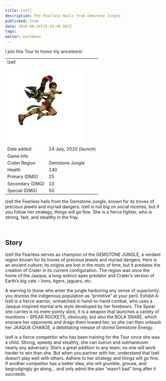 ```yaml
---
title: Izell
description: The Fearless Hails from Gemstone Jungle
published: true
date: 2020-08-26T15:54:40.667Z
tags: 
editor: markdown
---
```


<!-- Begin Character Quote -->
<div class="title-quote">
  I join this Tour to honor my ancestors!
</div>
<!-- End Character Quote -->

<!-- Begin Character Info Card -->
<div>
  <table class="infobox character">
    <tbody>
      <tr>
        <td class="group charname" colspan="2">Izell</td>
      </tr>
      <tr class="charimg">
        <td colspan="2">
          <!-- href link to full size image of the character -->
          <!-- link format /characters/name/name_full_model.png -->
          <!-- They are already uploaded to the server -->
          <a class="spotlight" href="/characters/izell/izell_full_model.png">
            <!-- Always use 250x250 thumbnail for img src -->
            <!-- src format /characters/name/name_full_model-thumb.png -->
            <img src="/characters/izell/izell_full_model-thumb.png">
          </a>
        </td>
      </tr>
      <tr class="charbody">
        <td class="charkey">Date added:</td>
        <td class="charvalue">14 July, 2020 (launch)</td>
      </tr>
      <!-- Waiting for Voice Actor confirmation from Nyxi
      <tr class="charbody">
        <td class="charkey">Voice Actor:</td>
        <td class="charvalue">Melanie Minichino</td>
      </tr>
      -->
      <tr>
        <td class="group" colspan="2">Game Info</td>
      </tr>
      <tr class="charbody">
        <td class="charkey">Crater Region</td>
        <td class="charvalue">Gemstone Jungle</td></tr>
      <tr class="charbody">
        <td class="charkey">Health</td>
        <td class="charvalue">140</td>
      </tr>
      <tr class="charbody">
        <td class="charkey">Primary (DMG)</td>
        <td class="charvalue">25</td>
      </tr>
      <tr class="charbody">
        <td class="charkey">Secondary (DMG)</td>
        <td class="charvalue">10</td>
      </tr>
      <tr class="charbody">
        <td class="charkey">Special (DMG)</td>
        <td class="charvalue">50</td>
      </tr>
    </tbody>
  </table>
</div>
<!-- End of Character Info box -->

<!-- Begin Character Intro -->
<div>
  <p>Izell the Fearless hails from the Gemstone Jungle, known for its troves of precious jewels and myriad dangers. Izell is not big on social niceties, but if you follow her strategy, things will go fine. She is a fierce fighter, who is strong, fast, and stealthy in the fray.</p>
</div>
<!-- End Character Intro -->

<br>

<!-- Begin Character Story -->
<div>
  <h2>Story</h2>
    <p></p>
  <p>Izell the Fearless serves as champion of the GEMSTONE JUNGLE, a verdant region known for its troves of precious jewels and myriad dangers. Hers is an ancient culture; its origins are lost in the mists of time, but it predates the creation of Crater in its current configuration. The region was once the home of the Jaaqua, a long-extinct apex predator and Crater’s version of Earth’s big cats – lions, tigers, jaguars, etc.</p>
  <p>A warning to those who enter the jungle harboring any sense of superiority: you dismiss the indigenous population as “primitive” at your peril. Exhibit A: Izell is a fierce warrior, unmatched in hand-to-hand combat, who uses a Jaaqua-inspired martial arts style developed by her forebears. The Spear she carries is no mere pointy stick, it is a weapon that launches a variety of munitions – SPEAR ROCKETS, obviously, but also the BOLA SNARE, which ensnare her opponents and drags them toward her, so she can then unleash her JAAQUA CHARGE, a debilitating release of stored Gemstone Energy.</p>
  <p>Izell is a fierce competitor who has been training for the Tour since she was a child. Strong, speedy and stealthy, she can outrun and outmaneuver nearly any adversary. She’s a great addition to any team; no one will work harder to win than she. But when you partner with her, understand that Izell doesn’t play well with others. Adhere to her strategy and things will go fine. If another competitor has a better idea, she will grumble, grouse, and begrudgingly go along... and only admit the plan “wasn’t bad” long after it succeeds.</p>
</div>
<!-- End Character Story -->

<br>

<!-- Begin Gallery -->
<!-- DO NOT TOUCH THE GALLERY, CONTACT SlackingVeteren IF YOU NEED TO CHANGE ANYTHING -->
<!--
<div>
  <h2>Gallery</h2>
  <br>
  <br>
  <div class="carousel slide" id="carouselIndicators" data-ride="carousel" data-interval="0">
    <ol class="carousel-indicators">
      <li class="carousel-indicators-list active" data-target="#carouselIndicators" data-slide-to="0"></li>
      <li class="carousel-indicators-list" data-target="#carouselIndicators" data-slide-to="1"></li>
      <li class="carousel-indicators-list" data-target="#carouselIndicators" data-slide-to="2"></li>
    </ol>
    <div class="carousel-inner">
      <div class="spotlight-group">
        <a class="spotlight carousel-item active" href="/characters/boone/boone_and_granpappy.png">
          <img src="/characters/boone/boone_and_granpappy-thumb.png" height="282px">
          <div class="carousel-caption">
            Boone with Ol' Granpappy
          </div>
        </a>
        <a class="spotlight carousel-item" href="/characters/boone/boone_and_zik.png">
          <img src="/characters/boone/boone_and_zik-thumb.png">
          <div class="carousel-caption">
            Boone and Zik
          </div>
        </a>
        <a class="spotlight carousel-item" href="/characters/boone/boone-outside-outpost.png">
          <img src="/characters/boone/boone-outside-outpost-w500.png">
          <div class="carousel-caption">
            Boone infront of his outpost
          </div>
        </a>
      </div>
    </div>
    <a class="carousel-control-prev" data-target="#carouselIndicators" role="button" data-slide="prev">
      <span class="carousel-control-prev-icon" aria-hidden="true"></span><span class="sr-only">Previous</span>
    </a>
    <a class="carousel-control-next" data-target="#carouselIndicators"
        role="button" data-slide="next">
      <span class="carousel-control-next-icon" aria-hidden="true"></span><span class="sr-only">Next</span>
    </a>
  </div>
</div>
-->
<!-- End Gallary -->